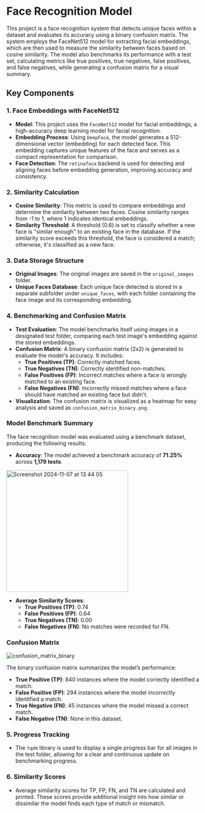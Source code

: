 # Face Recognition Model

This project is a face recognition system that detects unique faces within a dataset and evaluates its accuracy using a binary confusion matrix. The system employs the FaceNet512 model for extracting facial embeddings, which are then used to measure the similarity between faces based on cosine similarity. The model also benchmarks its performance with a test set, calculating metrics like true positives, true negatives, false positives, and false negatives, while generating a confusion matrix for a visual summary.

## Key Components

### 1. **Face Embeddings with FaceNet512**
   - **Model**: This project uses the `FaceNet512` model for facial embeddings, a high-accuracy deep learning model for facial recognition.
   - **Embedding Process**: Using `DeepFace`, the model generates a 512-dimensional vector (embedding) for each detected face. This embedding captures unique features of the face and serves as a compact representation for comparison.
   - **Face Detection**: The `retinaface` backend is used for detecting and aligning faces before embedding generation, improving accuracy and consistency.

### 2. **Similarity Calculation**
   - **Cosine Similarity**: This metric is used to compare embeddings and determine the similarity between two faces. Cosine similarity ranges from -1 to 1, where 1 indicates identical embeddings.
   - **Similarity Threshold**: A threshold (0.6) is set to classify whether a new face is "similar enough" to an existing face in the database. If the similarity score exceeds this threshold, the face is considered a match; otherwise, it's classified as a new face.

### 3. **Data Storage Structure**
   - **Original Images**: The original images are saved in the `original_images` folder.
   - **Unique Faces Database**: Each unique face detected is stored in a separate subfolder under `unique_faces`, with each folder containing the face image and its corresponding embedding.

### 4. **Benchmarking and Confusion Matrix**
   - **Test Evaluation**: The model benchmarks itself using images in a designated test folder, comparing each test image's embedding against the stored embeddings.
   - **Confusion Matrix**: A binary confusion matrix (2x2) is generated to evaluate the model's accuracy. It includes:
     - **True Positives (TP)**: Correctly matched faces.
     - **True Negatives (TN)**: Correctly identified non-matches.
     - **False Positives (FP)**: Incorrect matches where a face is wrongly matched to an existing face.
     - **False Negatives (FN)**: Incorrectly missed matches where a face should have matched an existing face but didn't.
   - **Visualization**: The confusion matrix is visualized as a heatmap for easy analysis and saved as `confusion_matrix_binary.png`.

### Model Benchmark Summary

The face recognition model was evaluated using a benchmark dataset, producing the following results:

- **Accuracy**: The model achieved a benchmark accuracy of **71.25%** across **1,179 tests**.

<img width="317" alt="Screenshot 2024-11-07 at 13 44 05" src="https://github.com/user-attachments/assets/0d01ceb8-cd5e-4d74-ab15-8882081f0faa">

- **Average Similarity Scores**:
  - **True Positives (TP)**: 0.74
  - **False Positives (FP)**: 0.64
  - **True Negatives (TN)**: 0.00
  - **False Negatives (FN)**: No matches were recorded for FN.

### Confusion Matrix

![confusion_matrix_binary](https://github.com/user-attachments/assets/27785de6-c54b-4091-bfc8-83513b164814)

The binary confusion matrix summarizes the model’s performance:
- **True Positive (TP)**: 840 instances where the model correctly identified a match.
- **False Positive (FP)**: 294 instances where the model incorrectly identified a match.
- **True Negative (FN)**: 45 instances where the model missed a correct match.
- **False Negative (TN)**: None in this dataset.

### 5. **Progress Tracking**
   - The `tqdm` library is used to display a single progress bar for all images in the test folder, allowing for a clear and continuous update on benchmarking progress.

### 6. **Similarity Scores**
   - Average similarity scores for TP, FP, FN, and TN are calculated and printed. These scores provide additional insight into how similar or dissimilar the model finds each type of match or mismatch.
